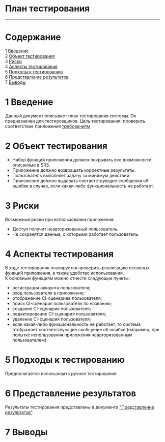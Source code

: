 # План тестирования
---


# Cодержание
1 [Введение](#introduction)  
2 [Объект тестирования](#items)  
3 [Риски](#risk)  
4 [Аспекты тестирования](#features)  
5 [Подходы к тестированию](#approach)  
6 [Представление результатов](#pass)  
7 [Выводы](#conclusion)  

<a name="introduction"/>

# 1 Введение

Данный документ описывает план тестирования системы. Он предназначен для тестировщиков. Цель тестирования: проверить соответствие приложения [требованиям](https://github.com/Andrew304/Visual-CI-Manager/blob/master/Documents/SRS.md)

<a name="items"/>

# 2 Объект тестирования

* Набор функций приложения должен покрывать все возможности, описанные в SRS.
* Приложение должно возвращать корректные результаты.
* Пользователь выполняет задачу за минимум действий.
* Приложение должно выдавать соответствующие сообщения об ошибке в случае, если какая-либо функциональность не работает.

<a name="risk"/>

# 3 Риски

Возможные риски при использовании приложения:
* Доступ получит неавторизованный пользователь.
* Не сохранятся данные, с которыми работает пользователь.

<a name="features"/>

# 4 Аспекты тестирования

В ходе тестирования планируется проверить реализацию основных функций приложения, а также удобство использования.  
К основным функциям можно отнести следующие пункты:  
* регистрация аккаунта пользователя;
* вход пользователя в приложение;
* отображение CI-сценариев пользователя;
* поиск CI-сценария пользователя по названию;
* создание CI-сценария пользователя;
* редактирование CI-сценария пользователя;
* удаление CI-сценария пользователя;
* если какая-либо функциональность не работает, то система отображает
соответствующие сообщение об ошибке (например, при попытке
использования приложения неавторизованным пользователем).

<a name="approach"/>

# 5 Подходы к тестированию

Предполагается использовать ручное тестирование.

<a name="pass"/>

# 6 Представление результатов

Результаты тестирования представлены в документе ["Представление результатов"](https://github.com/ANTI-MAD/Organizer/blob/master/Testing/TestResult.md).

<a name="conclusion"/>

# 7 Выводы
